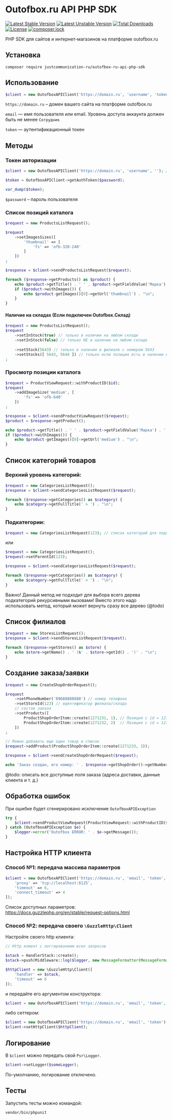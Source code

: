 # Outofbox.ru API PHP SDK

[![Latest Stable Version](https://poser.pugx.org/justcommunication-ru/outofbox-ru-api-php-sdk/v)](//packagist.org/packages/justcommunication-ru/outofbox-ru-api-php-sdk)
[![Latest Unstable Version](http://poser.pugx.org/justcommunication-ru/outofbox-ru-api-php-sdk/v/unstable)](https://packagist.org/packages/justcommunication-ru/outofbox-ru-api-php-sdk)
[![Total Downloads](https://poser.pugx.org/justcommunication-ru/outofbox-ru-api-php-sdk/downloads)](//packagist.org/packages/justcommunication-ru/outofbox-ru-api-php-sdk)
[![License](http://poser.pugx.org/justcommunication-ru/outofbox-ru-api-php-sdk/license)](https://packagist.org/packages/justcommunication-ru/outofbox-ru-api-php-sdk) 
[![composer.lock](http://poser.pugx.org/justcommunication-ru/outofbox-ru-api-php-sdk/composerlock)](https://packagist.org/packages/justcommunication-ru/outofbox-ru-api-php-sdk)

PHP SDK для сайтов и интернет-магазинов на платформе outofbox.ru

## Установка

`composer require justcommunication-ru/outofbox-ru-api-php-sdk`

## Использование

```php
$client = new OutofboxAPIClient('https://domain.ru', 'username', 'token');
```
`https://domain.ru` – домен вашего сайта на платформе outofbox.ru

`email` — имя пользователя или email. Уровень доступа аккаунта должен быть не менее `Сотрудник`

`token` — аутентификационный токен

## Методы

### Токен авторизации

```php
$client = new OutofboxAPIClient('https://domain.ru', 'username', ''); // обязательно передать пустой token

$token = OutofboxAPIClient->getAuthToken($password);

var_dump($token);
```

`$password` – пароль пользователя

### Список позиций каталога

```php
$request = new ProductsListRequest();

$request
    ->setImagesSizes([
        'thumbnail' => [
            'fs' => 'ofb-320-240'
        ]
    ])
;

$response = $client->sendProductsListRequest($request);

foreach ($response->getProducts() as $product) {
    echo $product->getTitle() . ' ' . $product->getFieldValue('Марка') . ' ' . $product->getFieldValue('Модель') . "\n";
    if ($product->withImages()) {
        echo $product-getImages()[0]->getUrl('thumbnail') . "\n";
    }
}
```

#### Наличие на складах (Если подключен Outofbox.Склад)

```php
$request = new ProductsListRequest();
$request
    ->setInStock(true) // только в наличии на любом складе
    ->setInStock(false) // только НЕ в наличии на любом складе
    
    ->setStock(5643) // только в наличии в филиале с номером 5643
    ->setStocks([ 5643, 5644 ]) // только если позиция есть в наличии в филиалах 5643 или 5644
;
```

### Просмотр позиции каталога

```php
$request = ProductViewRequest::withProductID($id);
$request
    ->addImageSize('medium', [
        'fs' => 'ofb-640'
    ])
;

$response = $client->sendProductViewRequest($request);
$product = $response->getProduct();

echo $product->getTitle() . ' ' . $product->getFieldValue('Марка') . ' ' . $product->getFieldValue('Модель') . "\n";
if ($product->withImages()) {
    echo $product-getImages()[0]->getUrl('medium') . "\n";
}
```

## Список категорий товаров

### Верхний уровень категорий:
```php
$request = new CategoriesListRequest();
$response = $client->sendCategoriesListRequest($request);

foreach ($response->getCategories() as $category) {
    echo $category->getFullTitle(' > ') . "\n";
}
```

### Подкатегории:
```php
$request = new CategoriesListRequest(123); // список категорий для подкатегории с идентификатором 123
```
или

```php
$request = new CategoriesListRequest();
$request->setParentId(123);
```

```php
$response = $client->sendCategoriesListRequest($request);

foreach ($response->getCategories() as $category) {
    echo $category->getFullTitle(' > ') . "\n";
}
```

Важно! Данный метод не подходит для выбора всего дерева подкатегорий рекурсивными вызовами!
Вместо этого надо использовать метод, который может вернуть сразу все дерево (@todo)

## Список филиалов

```php
$request = new StoresListRequest();
$response = $client->sendStoresListRequest($request);

foreach ($response->getStores() as $store) {
    echo $store->getName() . ' (№' . $store->getId() . ')' . "\n";
}
```

## Создание заказа/заявки

```php
$request = new CreateShopOrderRequest();

$request
    ->setPhoneNumber('89688888888') // номер телефона
    ->setStoreId(123) // идентификатор филиала/склада
    // состав заказа
    ->setProducts([
        ProductShopOrderItem::create(1271231, 1), // Позиция с id = 1271231, 1 шт.
        ProductShopOrderItem::create(1271232, 2)  // Позиция с id = 1271232, 2 шт.
    ])
;

// Можно добавить еще один товар в список
$request->addProduct(ProductShopOrderItem::create(1271233, 3));

$response = $client->sendCreateShopOrderRequest($request);

echo 'Заказ создан, его номер: ' . $response->getShopOrder()->getNumber();
```

@todo: описать все доступные поля заказа (адреса доставки, данные клиента и т. д.)

## Обработка ошибок

При ошибке будет сгенерировано исключение `OutofboxAPIException`

```php
try {
    $client->sendProductViewRequest(ProductViewRequest::withProductID($id));
} catch (OutofboxAPIException $e) {
    $logger->error('Outofbox ERROR: ' . $e->getMessage());
}
```

## Настройка HTTP клиента

### Способ №1: передача массива параметров

```php
$client = new OutofboxAPIClient('https://domain.ru', 'email', 'token', [
    'proxy' => 'tcp://localhost:8125',
    'timeout' => 6,
    'connect_timeout' => 4
]);
```

Список доступных параметров: https://docs.guzzlephp.org/en/stable/request-options.html

### Способ №2: передача своего `\GuzzleHttp\Client`

Настройте своего http клиента:

```php
// Http клиент с логгированием всех запросов

$stack = HandlerStack::create();
$stack->push(Middleware::log($logger, new MessageFormatter(MessageFormatter::DEBUG)));

$httpClient = new \GuzzleHttp\Client([
    'handler' => $stack,
    'timeout' => 6
]);
```

и передайте его аргументом конструктора:

```php
$client = new OutofboxAPIClient('https://domain.ru', 'email', 'token', $httpClient);
```

либо сеттером:

```php
$client = new OutofboxAPIClient('https://domain.ru', 'email', 'token');
$client->setHttpClient($httpClient);
```

## Логирование

В `$client` можно передать свой `Psr\Logger`.

```php
$client->setLogger($someLogger);
```

По-умолчанию, логирование отключено.

## Тесты

Запустить тесты можно командой:

`vendor/bin/phpunit`